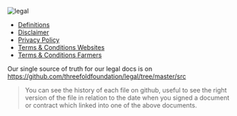 ![legal](img/legal_header_.jpg)

- [Definitions](definitions_legal)
- [Disclaimer](disclaimer)
- [Privacy Policy](privacypolicy)
- [Terms & Conditions Websites](terms_conditions_websites)
- [Terms & Conditions Farmers](terms_conditions_farmer)

Our single source of truth for our legal docs is on https://github.com/threefoldfoundation/legal/tree/master/src

> You can see the history of each file on github, useful to see the right version of the file in relation to the date when you signed a document or contract which linked into one of the above documents.
